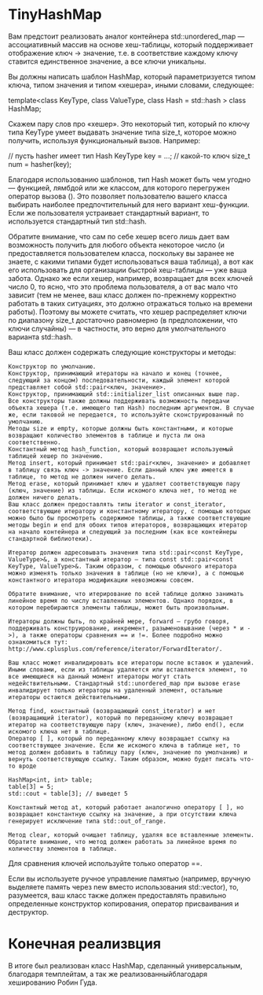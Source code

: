 # TinyHashMap


Вам предстоит реализовать аналог контейнера std::unordered_map — ассоциативный массив на основе хеш-таблицы, который поддерживает отображение ключ -> значение, т.е. в соответствие каждому ключу ставится единственное значение, а все ключи уникальны.

Вы должны написать шаблон HashMap, который параметризуется типом ключа, типом значения и типом «хешера», иными словами, следующее:

template<class KeyType, class ValueType, class Hash = std::hash<KeyType> > class HashMap;

Скажем пару слов про «хешер». Это некоторый тип, который по ключу типа KeyType умеет выдавать значение типа size_t, которое можно получить, используя функциональный вызов. Например:

// пусть hasher имеет тип Hash
KeyType key = ...; // какой-то ключ
size_t num = hasher(key);

Благодаря использованию шаблонов, тип Hash может быть чем угодно — функцией, лямбдой или же классом, для которого перегружен оператор вызова (). Это позволяет пользователю вашего класса выбирать наиболее предпочтительный для него вариант хеш-функции. Если же пользователя устраивает стандартный вариант, то используется стандартный тип std::hash<KeyType>.

Обратите внимание, что сам по себе хешер всего лишь дает вам возможность получить для любого объекта некоторое число (и предоставляется пользователем класса, поскольку вы заранее не знаете, с какими типами будет использоваться ваша таблица), а вот как его использовать для организации быстрой хеш-таблицы — уже ваша забота. Однако же если хешер, например, возвращает для всех ключей число 0, то ясно, что это проблема пользователя, а от вас мало что зависит (тем не менее, ваш класс должен по-прежнему корректно работать в таких ситуациях, это должно отражаться только на времени работы). Поэтому вы можете считать, что хешер распределяет ключи по диапазону size_t достаточно равномерно (в предположении, что ключи случайны) — в частности, это верно для умолчательного варианта std::hash<KeyType>.

Ваш класс должен содержать следующие конструкторы и методы:

    Конструктор по умолчанию.
    Конструктор, принимающий итераторы на начало и конец (точнее, следующий за концом) последовательности, каждый элемент которой представляет собой std::pair<ключ, значение>.
    Конструктор, принимающий std::initializer_list описанных выше пар.
    Все конструкторы также должны поддерживать возможность передачи объекта хешера (т.е. имеющего тип Hash) последним аргументом. В случае же, если таковой не передается, то используйте сконструированный по умолчанию.
    Методы size и empty, которые должны быть константными, и которые возвращают количество элементов в таблице и пуста ли она соответственно.
    Константный метод hash_function, который возвращает используемый таблицей хешер по значению.
    Метод insert, который принимает std::pair<ключ, значение> и добавляет в таблицу связь ключ -> значение. Если данный ключ уже имеется в таблице, то метод не должен ничего делать.
    Метод erase, который принимает ключ и удаляет соответствующую пару (ключ, значение) из таблицы. Если искомого ключа нет, то метод не должен ничего делать.
    Ваш класс должен предоставлять типы iterator и const_iterator, соответствующие итератору и константному итератору, с помощью которых можно было бы просмотреть содержимое таблицы, а также соответствующие методы begin и end для обоих типов итераторов, возвращающих итератор на начало контейнера и следующий за последним (как все контейнеры стандартной библиотеки).

    Итератор должен адресовывать значения типа std::pair<const KeyType, ValueType>&, а константный итератор — типа const std::pair<const KeyType, ValueType>&. Таким образом, с помощью обычного итератора можно изменять только значения в таблице (но не ключи), а с помощью константного итератора модификации невозможны совсем.

    Обратите внимание, что итерирование по всей таблице должно занимать линейное время по числу вставленных элементов. Однако порядок, в котором перебираются элементы таблицы, может быть произвольным.

    Итераторы должны быть, по крайней мере, forward — грубо говоря, поддерживать конструирование, инкремент, разыменовывание (через * и ->), а также операторы сравнения == и !=. Более подробно можно ознакомиться тут: http://www.cplusplus.com/reference/iterator/ForwardIterator/.

    Ваш класс может инвалидировать все итераторы после вставок и удалений. Иными словами, если из таблицы удаляется или вставляется элемент, то все имеющиеся на данный момент итераторы могут стать недействительными. Стандартный std::unordered_map при вызове erase инвалидирует только итераторы на удаленный элемент, остальные итераторы остаются действительными.

    Метод find, константный (возвращающий const_iterator) и нет (возвращающий iterator), который по переданному ключу возвращает итератор на соответствующую пару (ключ, значение), либо end(), если искомого ключа нет в таблице.
    Оператор [ ], который по переданному ключу возвращает ссылку на соответствующее значение. Если же искомого ключа в таблице нет, то метод должен добавить в таблицу пару (ключ, значение по умолчанию) и вернуть соответствующую ссылку. Таким образом, можно будет писать что-то вроде

    HashMap<int, int> table;
    table[3] = 5;
    std::cout « table[3]; // выведет 5

    Константный метод at, который работает аналогично оператору [ ], но возвращает константную ссылку на значение, а при отсутствии ключа генерирует исключение типа std::out_of_range.

    Метод clear, который очищает таблицу, удаляя все вставленные элементы. Обратите внимание, что метод должен работать за линейное время по количеству элементов в таблице.

Для сравнения ключей используйте только оператор ==.

Если вы используете ручное управление памятью (например, вручную выделяете память через new вместо использования std::vector), то, разумеется, ваш класс также должен предоставлять правильно определенные конструктор копирования, оператор присваивания и деструктор.


# Конечная реализвция
В итоге был реализован класс HashMap, сделанный универсальным, благодаря темплейтам, а так же реализованныйблагодаря хешированию Робин Гуда.
